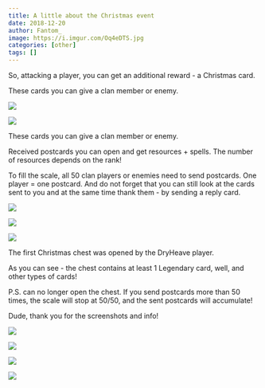```yaml
---
title: A little about the Christmas event
date: 2018-12-20
author: Fantom_
image: https://i.imgur.com/Oq4eDTS.jpg
categories: [other]
tags: []
---
```


So, attacking a player, you can get an additional reward - a Christmas card.

These cards you can give a clan member or enemy.

![](https://i.imgur.com/cRpyJ9E.jpg)

![](https://i.imgur.com/Aahzxy1.jpg)

These cards you can give a clan member or enemy.

Received postcards you can open and get resources + spells. The number of resources depends on the rank!

To fill the scale, all 50 clan players or enemies need to send postcards. One player = one postcard. And do not forget that you can still look at the cards sent to you and at the same time thank them - by sending a reply card.

![](https://i.imgur.com/BL80yZE.jpg)

![](https://i.imgur.com/1FLBPZ7.jpg)

![](https://i.imgur.com/kPxZn3K.jpg)

The first Christmas chest was opened by the DryHeave player.

As you can see - the chest contains at least 1 Legendary card, well, and other types of cards!

P.S. can no longer open the chest. If you send postcards more than 50 times, the scale will stop at 50/50, and the sent postcards will accumulate!

Dude, thank you for the screenshots and info!

![](https://i.imgur.com/t9HaPN6.jpg)

![](https://i.imgur.com/z1mLMWc.jpg)

![](https://i.imgur.com/tDf2paB.jpg)

![](https://i.imgur.com/1ylsqHw.jpg)
